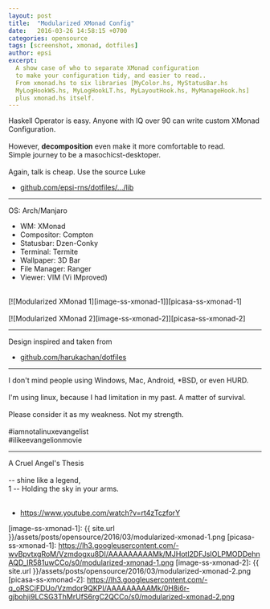 ```yaml
---
layout: post
title:  "Modularized XMonad Config"
date:   2016-03-26 14:58:15 +0700
categories: opensource
tags: [screenshot, xmonad, dotfiles]
author: epsi
excerpt: 
  A show case of who to separate XMonad configuration
  to make your configuration tidy, and easier to read..
  From xmonad.hs to six libraries [MyColor.hs, MyStatusBar.hs
  MyLogHookWS.hs, MyLogHookLT.hs, MyLayoutHook.hs, MyManageHook.hs]
  plus xmonad.hs itself.
---
```



Haskell Operator is easy.
Anyone with IQ over 90 can write custom XMonad Configuration.
<br><br>
However, **decomposition** even make it more comfortable to read.<br>
Simple journey to be a masochicst-desktoper.
<br><br>
Again, talk is cheap.
Use the source Luke
<br>
* [github.com/epsi-rns/dotfiles/.../lib][dotfiles-lib]

* * *

OS: Arch/Manjaro<br>
+ WM: XMonad<br>
+ Compositor: Compton<br>
+ Statusbar: Dzen-Conky<br>
+ Terminal: Termite<br>
+ Wallpaper: 3D Bar<br>
+ File Manager: Ranger<br>
+ Viewer: VIM (Vi IMproved)<br>
<br/>
[![Modularized XMonad 1][image-ss-xmonad-1]][picasa-ss-xmonad-1]
<br/><br/>
[![Modularized XMonad 2][image-ss-xmonad-2]][picasa-ss-xmonad-2]

* * *

Design inspired and taken from<br>
* [github.com/harukachan/dotfiles][code-haruka]

* * *

I don't mind people using Windows, Mac, Android, *BSD, or even HURD.
<br><br>
I'm using linux, because I had limitation in my past. A matter of survival.
<br><br>
Please consider it as my weakness. Not my strength.
<br><br>
#iamnotalinuxevangelist<br>
#ilikeevangelionmovie

* * *

A Cruel Angel's Thesis
<br><br>
-- shine like a legend,<br>1
-- Holding the sky in your arms.
<br><br>
* <https://www.youtube.com/watch?v=rt4zTczforY>




[code-haruka]: https://github.com/codeharuka/dotfiles
[dotfiles-lib]: https://github.com/epsi-rns/dotfiles/tree/master/xmonad/xmonad-dzen-2/lib
[image-ss-xmonad-1]: {{ site.url }}/assets/posts/opensource/2016/03/modularized-xmonad-1.png
[picasa-ss-xmonad-1]: https://lh3.googleusercontent.com/-wvBpvtxgRoM/Vzmdogxu8DI/AAAAAAAAAMk/MJHotl2DFJsIOLPMODDehnAQD_IR581uwCCo/s0/modularized-xmonad-1.png
[image-ss-xmonad-2]: {{ site.url }}/assets/posts/opensource/2016/03/modularized-xmonad-2.png
[picasa-ss-xmonad-2]: https://lh3.googleusercontent.com/-q_oRSCjFDUo/Vzmdor9QKPI/AAAAAAAAAMk/0H8i6r-gjbohji9LCSG3ThMrUfS6rgC2QCCo/s0/modularized-xmonad-2.png

